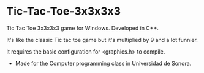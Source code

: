 # Tic-Tac-Toe-3x3x3x3
Tic Tac Toe 3x3x3x3 game for Windows. Developed in C++.

It's like the classic Tic tac toe game but it's multiplied by 9 and a lot funnier.

It requires the basic configuration for <graphics.h> to compile.


- Made for the Computer programming class in Universidad de Sonora.
